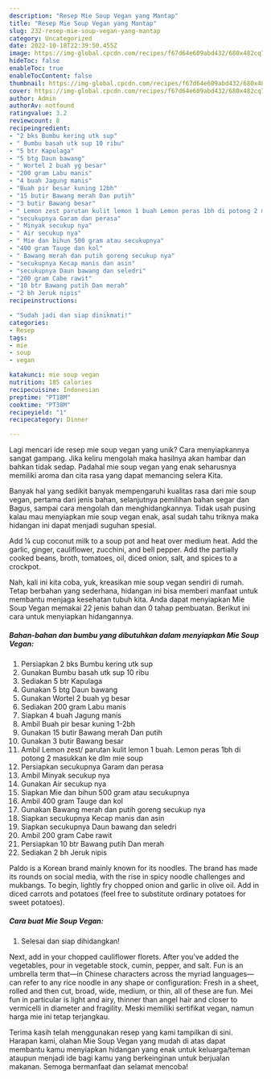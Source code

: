 ```yaml
---
description: "Resep Mie Soup Vegan yang Mantap"
title: "Resep Mie Soup Vegan yang Mantap"
slug: 232-resep-mie-soup-vegan-yang-mantap
category: Uncategorized
date: 2022-10-18T22:39:50.455Z
image: https://img-global.cpcdn.com/recipes/f67d64e609abd432/680x482cq70/mie-soup-vegan-foto-resep-utama.jpg
hideToc: false
enableToc: true
enableTocContent: false
thumbnail: https://img-global.cpcdn.com/recipes/f67d64e609abd432/680x482cq70/mie-soup-vegan-foto-resep-utama.jpg
cover: https://img-global.cpcdn.com/recipes/f67d64e609abd432/680x482cq70/mie-soup-vegan-foto-resep-utama.jpg
author: Admin
authorAv: notfound
ratingvalue: 3.2
reviewcount: 8
recipeingredient:
- "2 bks Bumbu kering utk sup"
- " Bumbu basah utk sup 10 ribu"
- "5 btr Kapulaga"
- "5 btg Daun bawang"
- " Wortel 2 buah yg besar"
- "200 gram Labu manis"
- "4 buah Jagung manis"
- "Buah pir besar kuning 12bh"
- "15 butir Bawang merah Dan putih"
- "3 butir Bawang besar"
- " Lemon zest parutan kulit lemon 1 buah Lemon peras 1bh di potong 2 masukkan ke dlm mie soup"
- "secukupnya Garam dan perasa"
- " Minyak secukup nya"
- " Air secukup nya"
- " Mie dan bihun 500 gram atau secukupnya"
- "400 gram Tauge dan kol"
- " Bawang merah dan putih goreng secukup nya"
- "secukupnya Kecap manis dan asin"
- "secukupnya Daun bawang dan seledri"
- "200 gram Cabe rawit"
- "10 btr Bawang putih Dan merah"
- "2 bh Jeruk nipis"
recipeinstructions:

- "Sudah jadi dan siap dinikmati!"
categories:
- Resep
tags:
- mie
- soup
- vegan

katakunci: mie soup vegan 
nutrition: 185 calories
recipecuisine: Indonesian
preptime: "PT18M"
cooktime: "PT38M"
recipeyield: "1"
recipecategory: Dinner

---
```





Lagi mencari ide resep mie soup vegan yang unik? Cara menyiapkannya sangat gampang. Jika keliru mengolah maka hasilnya akan hambar dan bahkan tidak sedap. Padahal mie soup vegan yang enak seharusnya memiliki aroma dan cita rasa yang dapat memancing selera Kita.





Banyak hal yang sedikit banyak mempengaruhi kualitas rasa dari mie soup vegan, pertama dari jenis bahan, selanjutnya pemilihan bahan segar dan Bagus, sampai cara mengolah dan menghidangkannya. Tidak usah pusing kalau mau menyiapkan mie soup vegan enak,      asal sudah tahu triknya maka hidangan ini dapat menjadi suguhan spesial.














Add ¼ cup coconut milk to a soup pot and heat over medium heat. Add the garlic, ginger, cauliflower, zucchini, and bell pepper. Add the partially cooked beans, broth, tomatoes, oil, diced onion, salt, and spices to a crockpot.






Nah, kali ini kita coba, yuk, kreasikan mie soup vegan sendiri di rumah. Tetap berbahan yang sederhana, hidangan ini bisa memberi manfaat untuk membantu menjaga kesehatan tubuh kita. Anda dapat menyiapkan Mie Soup Vegan memakai 22 jenis bahan dan 0 tahap pembuatan. Berikut ini cara untuk menyiapkan hidangannya.

<!--inarticleads1-->

##### Bahan-bahan dan bumbu yang dibutuhkan dalam menyiapkan Mie Soup Vegan:

1. Persiapkan 2 bks Bumbu kering utk sup
1. Gunakan  Bumbu basah utk sup 10 ribu
1. Sediakan 5 btr Kapulaga
1. Gunakan 5 btg Daun bawang
1. Gunakan  Wortel 2 buah yg besar
1. Sediakan 200 gram Labu manis
1. Siapkan 4 buah Jagung manis
1. Ambil Buah pir besar kuning 1-2bh
1. Gunakan 15 butir Bawang merah Dan putih
1. Gunakan 3 butir Bawang besar
1. Ambil  Lemon zest/ parutan kulit lemon 1 buah. Lemon peras 1bh di potong 2 masukkan ke dlm mie soup
1. Persiapkan secukupnya Garam dan perasa
1. Ambil  Minyak secukup nya
1. Gunakan  Air secukup nya
1. Siapkan  Mie dan bihun 500 gram atau secukupnya
1. Ambil 400 gram Tauge dan kol
1. Gunakan  Bawang merah dan putih goreng secukup nya
1. Siapkan secukupnya Kecap manis dan asin
1. Siapkan secukupnya Daun bawang dan seledri
1. Ambil 200 gram Cabe rawit
1. Persiapkan 10 btr Bawang putih Dan merah
1. Sediakan 2 bh Jeruk nipis


Paldo is a Korean brand mainly known for its noodles. The brand has made its rounds on social media, with the rise in spicy noodle challenges and mukbangs. To begin, lightly fry chopped onion and garlic in olive oil. Add in diced carrots and potatoes (feel free to substitute ordinary potatoes for sweet potatoes). 

<!--inarticleads2-->

##### Cara buat Mie Soup Vegan:


1. Selesai dan siap dihidangkan!

Next, add in your chopped cauliflower florets. After you&#39;ve added the vegetables, pour in vegetable stock, cumin, pepper, and salt. Fun is an umbrella term that—in Chinese characters across the myriad languages—can refer to any rice noodle in any shape or configuration: Fresh in a sheet, rolled and then cut, broad, wide, medium, or thin, all of these are fun. Mei fun in particular is light and airy, thinner than angel hair and closer to vermicelli in diameter and fragility. Meski memiliki sertifikat vegan, namun harga mie ini tetap terjangkau. 

Terima kasih telah menggunakan resep yang kami tampilkan di sini. Harapan kami, olahan Mie Soup Vegan yang mudah di atas dapat membantu kamu menyiapkan hidangan yang enak untuk keluarga/teman ataupun menjadi ide bagi kamu yang berkeinginan untuk berjualan makanan. Semoga bermanfaat dan selamat mencoba!

